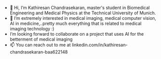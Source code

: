 - 👋 Hi, I’m Kathiresan Chandrasekaran, master's student in Biomedical Engineering and Medical Physics at the Technical University of Munich.
- 👀 I’m extremely interested in medical imaging, medical computer vision, AI in medicine,..pretty much everything that is related to medical imaging technology :)
- I’m looking forward to collaborate on a project that uses AI for the betterment of medical imaging 
- 📫 You can reach out to me at linkedin.com/in/kathiresan-chandrasekaran-baa622148

<!---
Kathir-biomed/Kathir-biomed is a ✨ special ✨ repository because its `README.md` (this file) appears on your GitHub profile.
You can click the Preview link to take a look at your changes.
--->
